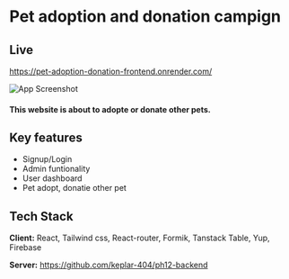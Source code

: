 
# Pet adoption and donation campign
## Live 
https://pet-adoption-donation-frontend.onrender.com/

![App Screenshot](https://i.ibb.co/NpBcTDY/brave-Wbx6-Zfr-Sj-R.png)

#### This website is about to adopte or donate other pets.

## Key features
* Signup/Login
* Admin funtionality
* User dashboard
* Pet adopt, donatie other pet

## Tech Stack

**Client:** React, Tailwind css, React-router, Formik, Tanstack Table, Yup, Firebase

**Server:** https://github.com/keplar-404/ph12-backend

